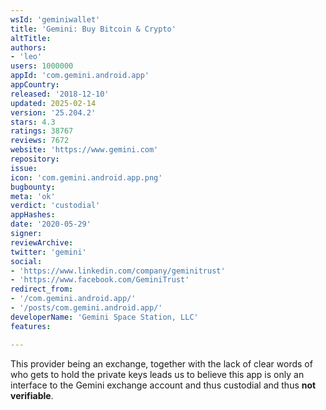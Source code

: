 ```yaml
---
wsId: 'geminiwallet'
title: 'Gemini: Buy Bitcoin & Crypto'
altTitle: 
authors:
- 'leo'
users: 1000000
appId: 'com.gemini.android.app'
appCountry: 
released: '2018-12-10'
updated: 2025-02-14
version: '25.204.2'
stars: 4.3
ratings: 38767
reviews: 7672
website: 'https://www.gemini.com'
repository: 
issue: 
icon: 'com.gemini.android.app.png'
bugbounty: 
meta: 'ok'
verdict: 'custodial'
appHashes: 
date: '2020-05-29'
signer: 
reviewArchive: 
twitter: 'gemini'
social:
- 'https://www.linkedin.com/company/geminitrust'
- 'https://www.facebook.com/GeminiTrust'
redirect_from:
- '/com.gemini.android.app/'
- '/posts/com.gemini.android.app/'
developerName: 'Gemini Space Station, LLC'
features: 

---
```


This provider being an exchange, together with the lack of clear words of who
gets to hold the private keys leads us to believe this app is only an interface
to the Gemini exchange account and thus custodial and thus **not verifiable**.
